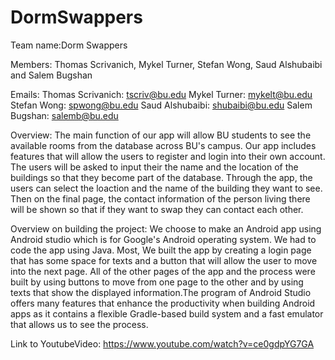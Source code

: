 # DormSwappers
Team name:Dorm Swappers 

Members: Thomas Scrivanich, Mykel Turner, Stefan Wong, Saud Alshubaibi and Salem Bugshan

Emails: 
Thomas Scrivanich: tscriv@bu.edu 
Mykel Turner: mykelt@bu.edu 
Stefan Wong: spwong@bu.edu 
Saud Alshubaibi: shubaibi@bu.edu 
Salem Bugshan: salemb@bu.edu 

Overview: The main function of our app will allow BU students to see the available rooms from the database across BU's campus. Our app
includes features that will allow the users to register and login into their own account. The users will be asked to input their the name
and the location of the buildings so that they become part of the database. Through the app, the users can select the loaction and the
name of the building they want to see. Then on the final page, the contact information of the person living there will be shown so that if
they want to swap they can contact each other.

Overview on building the project:
We choose to make an Android app using Android studio which is for Google's Android operating system. We had to code the app using 
Java. Most, We built the app by creating a login page that has some space for texts and a button that will allow the user to move into
the next page. All of the other pages of the app and the process were built by using buttons to move from one page to the other and by using texts that show the displayed information.The program of Android Studio offers many  features that enhance the productivity when building Android apps as it contains a flexible Gradle-based build system and a fast emulator that allows us to see the process.

Link to YoutubeVideo: https://www.youtube.com/watch?v=ce0gdpYG7GA
